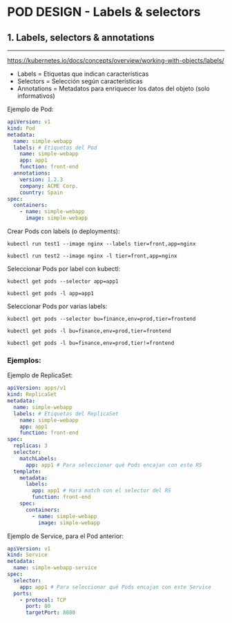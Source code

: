 # POD DESIGN - Labels & selectors

## **1. Labels, selectors & annotations**
---

https://kubernetes.io/docs/concepts/overview/working-with-objects/labels/

- Labels = Etiquetas que indican características
- Selectors = Selección según características
- Annotations = Metadatos para enriquecer los datos del objeto (solo informativos)

Ejemplo de Pod:
```yaml
apiVersion: v1
kind: Pod
metadata:
  name: simple-webapp
  labels: # Etiquetas del Pod
    name: simple-webapp
    app: app1
    function: front-end
  annotations:
    version: 1.2.3
    company: ACME Corp.
    country: Spain
spec:
  containers:
    - name: simple-webapp
      image: simple-webapp
```

Crear Pods con labels (o deployments):

`kubectl run test1 --image nginx --labels tier=front,app=nginx`

`kubectl run test2 --image nginx -l tier=front,app=nginx`

Seleccionar Pods por label con kubectl:

`kubectl get pods --selector app=app1`

`kubectl get pods -l app=app1`

Seleccionar Pods por varias labels:

`kubectl get pods --selector bu=finance,env=prod,tier=frontend`

`kubectl get pods -l bu=finance,env=prod,tier=frontend`

`kubectl get pods -l bu=finance,env=prod,tier!=frontend`

### Ejemplos:

Ejemplo de ReplicaSet:
```yaml
apiVersion: apps/v1
kind: ReplicaSet
metadata:
  name: simple-webapp
  labels: # Etiquetas del ReplicaSet
    name: simple-webapp
    app: app1
    function: front-end
spec:
  replicas: 3
  selector:
    matchLabels:
      app: app1 # Para seleccionar qué Pods encajan con este RS
  template:
    metadata:
      labels:
        app: app1 # Hará match con el selector del RS
        function: front-end
    spec:
      containers:
        - name: simple-webapp
          image: simple-webapp
```
Ejemplo de Service, para el Pod anterior:
```yaml
apiVersion: v1
kind: Service
metadata:
  name: simple-webapp-service
spec:
  selector:
    app: app1 # Para seleccionar qué Pods encajan con este Service
  ports:
    - protocol: TCP
      port: 80
      targetPort: 8080
